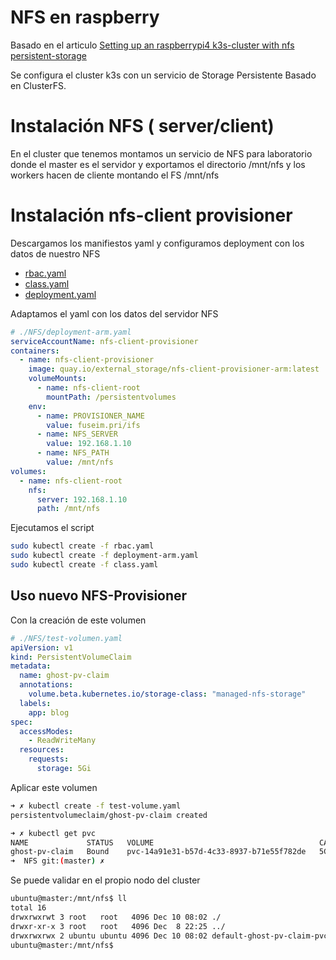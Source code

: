# NFS en raspberry

Basado en el articulo [Setting up an raspberrypi4 k3s-cluster with nfs persistent-storage](https://medium.com/@michael.tissen/setting-up-an-raspberrypi4-k3s-cluster-with-nfs-persistent-storage-a931ebb85737)

Se configura el cluster k3s con un servicio de Storage Persistente Basado en ClusterFS.

# Instalación NFS ( server/client)

En el cluster que tenemos montamos un servicio de NFS para laboratorio donde el master
es el servidor y exportamos el directorio /mnt/nfs y los workers hacen de cliente montando el
FS /mnt/nfs



# Instalación nfs-client provisioner

Descargamos los manifiestos yaml y configuramos deployment con los datos de nuestro NFS

  * [rbac.yaml](https://github.com/kubernetes-sigs/nfs-subdir-external-provisioner/raw/master/deploy/rbac.yaml)
  * [class.yaml](https://github.com/kubernetes-sigs/nfs-subdir-external-provisioner/raw/master/deploy/class.yaml)
  * [deployment.yaml](https://github.com/kubernetes-sigs/nfs-subdir-external-provisioner/blob/master/deploy/deployment-arm.yaml)


Adaptamos el yaml con los datos del servidor NFS

``` yaml
# ./NFS/deployment-arm.yaml
serviceAccountName: nfs-client-provisioner
containers:
  - name: nfs-client-provisioner
    image: quay.io/external_storage/nfs-client-provisioner-arm:latest
    volumeMounts:
      - name: nfs-client-root
        mountPath: /persistentvolumes
    env:
      - name: PROVISIONER_NAME
        value: fuseim.pri/ifs
      - name: NFS_SERVER
        value: 192.168.1.10
      - name: NFS_PATH
        value: /mnt/nfs
volumes:
  - name: nfs-client-root
    nfs:
      server: 192.168.1.10
      path: /mnt/nfs
```


Ejecutamos el script

``` bash
sudo kubectl create -f rbac.yaml
sudo kubectl create -f deployment-arm.yaml
sudo kubectl create -f class.yaml
```


## Uso nuevo NFS-Provisioner

Con la creación de este volumen

``` yaml
# ./NFS/test-volumen.yaml
apiVersion: v1
kind: PersistentVolumeClaim
metadata:
  name: ghost-pv-claim
  annotations:
    volume.beta.kubernetes.io/storage-class: "managed-nfs-storage"
  labels:
    app: blog
spec:
  accessModes:
    - ReadWriteMany
  resources:
    requests:
      storage: 5Gi
```
Aplicar este volumen

``` bash
➜ ✗ kubectl create -f test-volume.yaml
persistentvolumeclaim/ghost-pv-claim created

➜ ✗ kubectl get pvc
NAME             STATUS   VOLUME                                     CAPACITY   ACCESS MODES   STORAGECLASS          AGE
ghost-pv-claim   Bound    pvc-14a91e31-b57d-4c33-8937-b71e55f782de   5Gi        RWX            managed-nfs-storage   2m40s
➜  NFS git:(master) ✗

```



Se puede validar en el propio nodo del cluster

``` bash
ubuntu@master:/mnt/nfs$ ll
total 16
drwxrwxrwt 3 root   root   4096 Dec 10 08:02 ./
drwxr-xr-x 3 root   root   4096 Dec  8 22:25 ../
drwxrwxrwx 2 ubuntu ubuntu 4096 Dec 10 08:02 default-ghost-pv-claim-pvc-14a91e31-b57d-4c33-8937-b71e55f782de/
ubuntu@master:/mnt/nfs$
```
